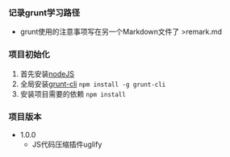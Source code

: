 ### 记录grunt学习路径

* grunt使用的注意事项写在另一个Markdown文件了 >remark.md

### 项目初始化

1. 首先安装[nodeJS](http://nodejs.org)
2. 全局安装[grunt-cli](http://gruntjs.com) `npm install -g grunt-cli`
3. 安装项目需要的依赖 `npm install`

### 项目版本

* 1.0.0
    * JS代码压缩插件uglify
